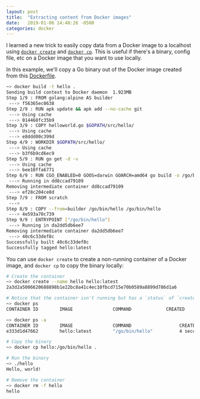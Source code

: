 ```yaml
---
layout: post
title:  "Extracting content from Docker images"
date:   2019-01-06 14:48:26 -0500
categories: docker
---
```


I learned a new trick to easily copy data from a Docker image to a localhost
using [`docker
create`](https://docs.docker.com/engine/reference/commandline/create/#parent-command)
and [`docker cp`](https://docs.docker.com/engine/reference/commandline/cp/).
This is useful if there's a binary, config file, etc on a Docker image that you
want to use locally.

In this example, we'll copy a Go binary out of the Docker image created from this
[Dockerfile](https://github.com/bksteiny/golang/blob/master/helloworld/Dockerfile).

```sh
~> docker build -t hello .         
Sending build context to Docker daemon  1.923MB
Step 1/9 : FROM golang:alpine AS builder
 ---> f56365ec0638
Step 2/9 : RUN apk update && apk add --no-cache git
 ---> Using cache
 ---> 014468fc35b9
Step 3/9 : COPY helloworld.go $GOPATH/src/hello/
 ---> Using cache
 ---> e8ddd00c399d
Step 4/9 : WORKDIR $GOPATH/src/hello/
 ---> Using cache
 ---> b3f6b9cd6ec9
Step 5/9 : RUN go get -d -v
 ---> Using cache
 ---> bee10ffa6771
Step 6/9 : RUN CGO_ENABLED=0 GOOS=darwin GOARCH=amd64 go build -o /go/bin/hello
 ---> Running in dd8ccad79109
Removing intermediate container dd8ccad79109
 ---> ef28c204ce8d
Step 7/9 : FROM scratch
 --->
Step 8/9 : COPY --from=builder /go/bin/hello /go/bin/hello
 ---> 4e593a70c739
Step 9/9 : ENTRYPOINT ["/go/bin/hello"]
 ---> Running in da2dd5db6ee7
Removing intermediate container da2dd5db6ee7
 ---> 40c6c33def8c
Successfully built 40c6c33def8c
Successfully tagged hello:latest
```

You can use `docker create` to create a non-running container of a Docker image,
and `docker cp` to copy the binary locally:

```sh
# Create the container
~> docker create --name hello hello:latest
2a3d2a5006620688898b1e22bc8a41c4ec10fbcd715e70b0589a8899d786d1a6

# Notice that the container isn't running but has a `status` of `created`
~> docker ps
CONTAINER ID        IMAGE               COMMAND             CREATED         STATUS              PORTS               NAMES

~> docker ps -a
CONTAINER ID        IMAGE               COMMAND                  CREATED             STATUS                         PORTS               NAMES
e333d1d47662        hello:latest        "/go/bin/hello"          4 seconds ago       Created                                            hello

# Copy the binary
~> docker cp hello:/go/bin/hello .

# Run the binary
~> ./hello
Hello, world!

# Remove the container
~> docker rm -f hello
hello
```
